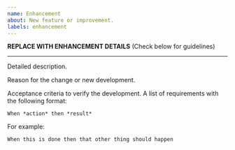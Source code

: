 ```yaml
---
name: Enhancement
about: New feature or improvement.
labels: enhancement
---
```


**REPLACE WITH ENHANCEMENT DETAILS** (Check below for guidelines)

---

Detailed description.

Reason for the change or new development.

Acceptance criteria to verify the development. A list of requirements with the following format:

`When *action* then *result*`

For example:

`When this is done then that other thing should happen`
